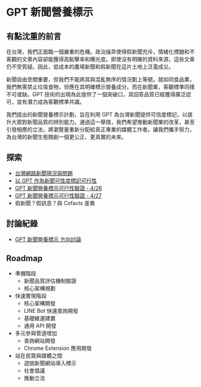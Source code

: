 # GPT 新聞營養標示

## 有點沈重的前言
在台灣，我們正面臨一個嚴重的危機。政治操弄使得假新聞充斥，情緒化標題和不客觀的文章內容卻能獲得高點擊率和曝光度。即使沒有明確的資料來源，這些文章仍不受質疑。因此，低成本的農場新聞和假新聞在這片土地上泛濫成災。

新聞自由至關重要，但我們不能將其與混亂無序的情況劃上等號。就如同食品業，我們無需禁止垃圾食物，但應在其明確標示營養成分。而在新聞業，客觀標準同樣不可或缺。GPT 技術的出現為此提供了一個突破口，其回答品質已經獲得廣泛認可，並有潛力成為客觀標準共識。

我們提出的新聞營養標示計劃，旨在利用 GPT 為台灣新聞提供可信度標記，以提升大眾對新聞品質的辨別能力。通過這一舉措，我們希望推動新聞業的改革，甚至引發相應的立法，將瀏覽量重新分配給真正專業的媒體工作者。讓我們攜手努力，為台灣的新聞生態開創一個更公正、更真實的未來。


## 探索
- [台灣網路新聞現況與問題](/pFHOAIdzRhCbVznGUQhQtQ)
- [以 GPT 作為新聞可性度標記可行性](/0M_oXNTZSdqv8C-kkb4tpA)
- [GPT 新聞營養標示可行性驗證 - 4/26](/1K0xCsL3QkaZi3BlKFYKBQ)
- [GPT 新聞營養標示可行性驗證 - 4/27](/Wd782Qn6Tae-2UhHgS69gQ)
- 假新聞？假訊息？與 Cofacts 差異

## 討論紀錄
- [GPT 新聞營養標示 方向討論](Btb0dEroQECHpu4Gf_4Csw)

## Roadmap
- 準備階段
    - 新聞品質評估機制驗證
    - 核心架構規劃
- 快速實現階段
    - 核心架構開發
    - LINE Bot 快速查詢開發
    - 基礎維運建置
    - 通用 API 開發
- 多元參與管道增加
    - 查詢網站開發
    - Chrome Extension 應用開發
- 站在民眾與媒體之間
    - 遊說新聞網站導入標示
    - 社會倡議
    - 推動立法

